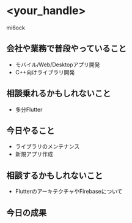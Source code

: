 # <your_handle>
mi6ock

## 会社や業務で普段やっていること
- モバイル/Web/Desktopアプリ開発
- C++向けライブラリ開発

## 相談乗れるかもしれないこと
- 多分Flutter

## 今日やること

- ライブラリのメンテナンス
- 新規アプリ作成

## 相談するかもしれないこと

- FlutterのアーキテクチャやFirebaseについて
 
## 今日の成果

